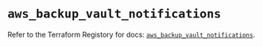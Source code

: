 # `aws_backup_vault_notifications`

Refer to the Terraform Registory for docs: [`aws_backup_vault_notifications`](https://registry.terraform.io/providers/hashicorp/aws/3.76.1/docs/resources/backup_vault_notifications).

